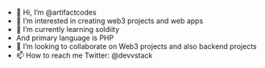 - 👋 Hi, I’m @artifactcodes
- 👀 I’m interested in creating web3 projects and web apps
- 🌱 I’m currently learning soldiity
- And primary language is PHP
- 💞️ I’m looking to collaborate on Web3 projects and also backend projects
- 📫 How to reach me Twitter: @devvstack

<!---
artifactcodes/artifactcodes is a ✨ special ✨ repository because its `README.md` (this file) appears on your GitHub profile.
You can click the Preview link to take a look at your changes.
--->
